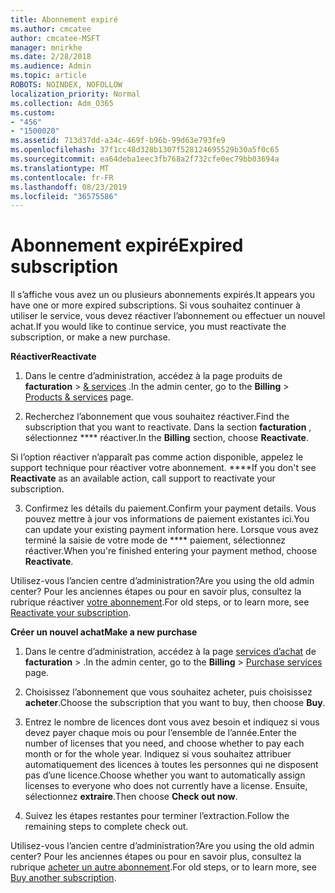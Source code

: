 ```yaml
---
title: Abonnement expiré
ms.author: cmcatee
author: cmcatee-MSFT
manager: mnirkhe
ms.date: 2/28/2018
ms.audience: Admin
ms.topic: article
ROBOTS: NOINDEX, NOFOLLOW
localization_priority: Normal
ms.collection: Adm_O365
ms.custom:
- "456"
- "1500020"
ms.assetid: 713d37dd-a34c-469f-b96b-99d63e793fe9
ms.openlocfilehash: 37f1cc48d328b1307f528124695529b30a5f0c65
ms.sourcegitcommit: ea64deba1eec3fb768a2f732cfe0ec79bb03694a
ms.translationtype: MT
ms.contentlocale: fr-FR
ms.lasthandoff: 08/23/2019
ms.locfileid: "36575586"
---
```

# <a name="expired-subscription"></a><span data-ttu-id="f4887-102">Abonnement expiré</span><span class="sxs-lookup"><span data-stu-id="f4887-102">Expired subscription</span></span>

<span data-ttu-id="f4887-103">Il s’affiche vous avez un ou plusieurs abonnements expirés.</span><span class="sxs-lookup"><span data-stu-id="f4887-103">It appears you have one or more expired subscriptions.</span></span> <span data-ttu-id="f4887-104">Si vous souhaitez continuer à utiliser le service, vous devez réactiver l’abonnement ou effectuer un nouvel achat.</span><span class="sxs-lookup"><span data-stu-id="f4887-104">If you would like to continue service, you must reactivate the subscription, or make a new purchase.</span></span>
  
<span data-ttu-id="f4887-105">**Réactiver**</span><span class="sxs-lookup"><span data-stu-id="f4887-105">**Reactivate**</span></span>
  
1. <span data-ttu-id="f4887-106">Dans le centre d’administration, accédez à la page produits de **facturation** \> [& services](https://go.microsoft.com/fwlink/p/?linkid=842054) .</span><span class="sxs-lookup"><span data-stu-id="f4887-106">In the admin center, go to the **Billing** \> [Products & services](https://go.microsoft.com/fwlink/p/?linkid=842054) page.</span></span>

2. <span data-ttu-id="f4887-107">Recherchez l’abonnement que vous souhaitez réactiver.</span><span class="sxs-lookup"><span data-stu-id="f4887-107">Find the subscription that you want to reactivate.</span></span> <span data-ttu-id="f4887-108">Dans la section **facturation** , sélectionnez \*\*\*\* réactiver.</span><span class="sxs-lookup"><span data-stu-id="f4887-108">In the **Billing** section, choose **Reactivate**.</span></span>

<span data-ttu-id="f4887-109">Si l’option réactiver n’apparaît pas comme action disponible, appelez le support technique pour réactiver votre abonnement. \*\*\*\*</span><span class="sxs-lookup"><span data-stu-id="f4887-109">If you don't see **Reactivate** as an available action, call support to reactivate your subscription.</span></span>

3. <span data-ttu-id="f4887-110">Confirmez les détails du paiement.</span><span class="sxs-lookup"><span data-stu-id="f4887-110">Confirm your payment details.</span></span> <span data-ttu-id="f4887-111">Vous pouvez mettre à jour vos informations de paiement existantes ici.</span><span class="sxs-lookup"><span data-stu-id="f4887-111">You can update your existing payment information here.</span></span> <span data-ttu-id="f4887-112">Lorsque vous avez terminé la saisie de votre mode de \*\*\*\* paiement, sélectionnez réactiver.</span><span class="sxs-lookup"><span data-stu-id="f4887-112">When you're finished entering your payment method, choose **Reactivate**.</span></span>

<span data-ttu-id="f4887-113">Utilisez-vous l’ancien centre d’administration?</span><span class="sxs-lookup"><span data-stu-id="f4887-113">Are you using the old admin center?</span></span> <span data-ttu-id="f4887-114">Pour les anciennes étapes ou pour en savoir plus, consultez la rubrique réactiver [votre abonnement](https://docs.microsoft.com/office365/admin/subscriptions-and-billing/reactivate-your-subscription).</span><span class="sxs-lookup"><span data-stu-id="f4887-114">For old steps, or to learn more, see [Reactivate your subscription](https://docs.microsoft.com/office365/admin/subscriptions-and-billing/reactivate-your-subscription).</span></span>

<span data-ttu-id="f4887-115">**Créer un nouvel achat**</span><span class="sxs-lookup"><span data-stu-id="f4887-115">**Make a new purchase**</span></span>
  
1. <span data-ttu-id="f4887-116">Dans le centre d’administration, accédez à la page [services d’achat](https://go.microsoft.com/fwlink/p/?linkid=868433) de **facturation** \> .</span><span class="sxs-lookup"><span data-stu-id="f4887-116">In the admin center, go to the **Billing** \> [Purchase services](https://go.microsoft.com/fwlink/p/?linkid=868433) page.</span></span>

2. <span data-ttu-id="f4887-117">Choisissez l’abonnement que vous souhaitez acheter, puis choisissez **acheter**.</span><span class="sxs-lookup"><span data-stu-id="f4887-117">Choose the subscription that you want to buy, then choose **Buy**.</span></span>

3. <span data-ttu-id="f4887-118">Entrez le nombre de licences dont vous avez besoin et indiquez si vous devez payer chaque mois ou pour l’ensemble de l’année.</span><span class="sxs-lookup"><span data-stu-id="f4887-118">Enter the number of licenses that you need, and choose whether to pay each month or for the whole year.</span></span> <span data-ttu-id="f4887-119">Indiquez si vous souhaitez attribuer automatiquement des licences à toutes les personnes qui ne disposent pas d’une licence.</span><span class="sxs-lookup"><span data-stu-id="f4887-119">Choose whether you want to automatically assign licenses to everyone who does not currently have a license.</span></span> <span data-ttu-id="f4887-120">Ensuite, sélectionnez **extraire**.</span><span class="sxs-lookup"><span data-stu-id="f4887-120">Then choose **Check out now**.</span></span>

4. <span data-ttu-id="f4887-121">Suivez les étapes restantes pour terminer l’extraction.</span><span class="sxs-lookup"><span data-stu-id="f4887-121">Follow the remaining steps to complete check out.</span></span>

<span data-ttu-id="f4887-122">Utilisez-vous l’ancien centre d’administration?</span><span class="sxs-lookup"><span data-stu-id="f4887-122">Are you using the old admin center?</span></span> <span data-ttu-id="f4887-123">Pour les anciennes étapes ou pour en savoir plus, consultez la rubrique [acheter un autre abonnement](https://docs.microsoft.com/office365/admin/subscriptions-and-billing/buy-another-subscription).</span><span class="sxs-lookup"><span data-stu-id="f4887-123">For old steps, or to learn more, see [Buy another subscription](https://docs.microsoft.com/office365/admin/subscriptions-and-billing/buy-another-subscription).</span></span>
